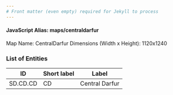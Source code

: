 ```yaml
---
# Front matter (even empty) required for Jekyll to process
---
```


#### JavaScript Alias: maps/centraldarfur

Map Name: CentralDarfur
Dimensions (Width x Height): 1120x1240

### List of Entities

| ID      | Short label | Label                   |
| ------- | ----------- | ----------------------- |
|SD.CD.CD|CD|Central Darfur|
